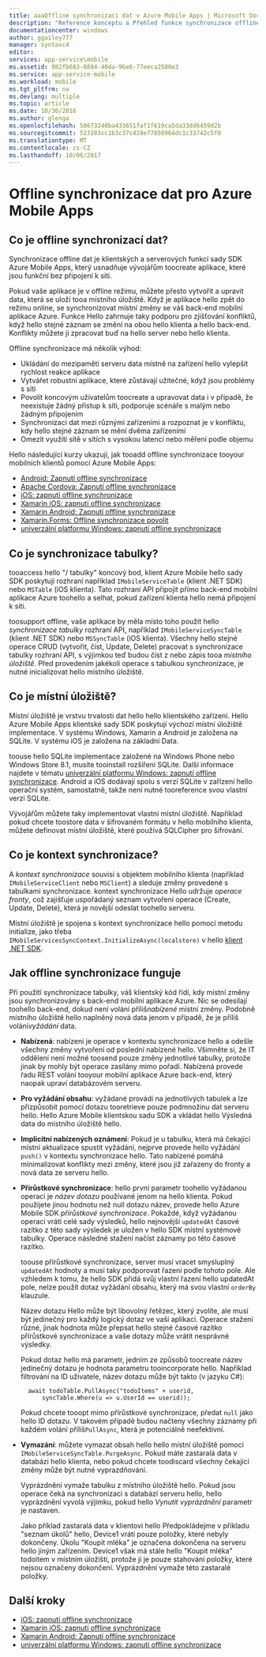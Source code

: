 ```yaml
---
title: aaaOffline synchronizaci dat v Azure Mobile Apps | Microsoft Docs
description: "Reference konceptu a Přehled funkce synchronizace offline dat hello pro Azure Mobile Apps"
documentationcenter: windows
author: ggailey777
manager: syntaxc4
editor: 
services: app-service\mobile
ms.assetid: 982fb683-8884-40da-96e6-77eeca2500e3
ms.service: app-service-mobile
ms.workload: mobile
ms.tgt_pltfrm: na
ms.devlang: multiple
ms.topic: article
ms.date: 10/30/2016
ms.author: glenga
ms.openlocfilehash: 58673240ba433651faf1f619ca5da33dd6459d2b
ms.sourcegitcommit: 523283cc1b3c37c428e77850964dc1c33742c5f0
ms.translationtype: MT
ms.contentlocale: cs-CZ
ms.lasthandoff: 10/06/2017
---
```

# <a name="offline-data-sync-in-azure-mobile-apps"></a>Offline synchronizace dat pro Azure Mobile Apps
## <a name="what-is-offline-data-sync"></a>Co je offline synchronizací dat?
Synchronizace offline dat je klientských a serverových funkcí sady SDK Azure Mobile Apps, který usnadňuje vývojářům toocreate aplikace, které jsou funkční bez připojení k síti.

Pokud vaše aplikace je v offline režimu, můžete přesto vytvořit a upravit data, která se uloží tooa místního úložiště. Když je aplikace hello zpět do režimu online, se synchronizovat místní změny se váš back-end mobilní aplikace Azure. Funkce Hello zahrnuje taky podporu pro zjišťování konfliktů, když hello stejné záznam se změní na obou hello klienta a hello back-end. Konflikty můžete ji zpracovat buď na hello server nebo hello klienta.

Offline synchronizace má několik výhod:

* Ukládání do mezipaměti serveru data místně na zařízení hello vylepšit rychlost reakce aplikace
* Vytvářet robustní aplikace, které zůstávají užitečné, když jsou problémy s síti
* Povolit koncovým uživatelům toocreate a upravovat data i v případě, že neexistuje žádný přístup k síti, podporuje scénáře s malým nebo žádným připojením
* Synchronizaci dat mezi různými zařízeními a rozpoznat je v konfliktu, kdy hello stejné záznam se mění dvěma zařízeními
* Omezit využití sítě v sítích s vysokou latencí nebo měření podle objemu

Hello následující kurzy ukazují, jak tooadd offline synchronizace tooyour mobilních klientů pomocí Azure Mobile Apps:

* [Android: Zapnutí offline synchronizace]
* [Apache Cordova: Zapnutí offline synchronizace](app-service-mobile-cordova-get-started-offline-data.md)
* [iOS: zapnutí offline synchronizace]
* [Xamarin iOS: zapnutí offline synchronizace]
* [Xamarin Android: Zapnutí offline synchronizace]
* [Xamarin.Forms: Offline synchronizace povolit](app-service-mobile-xamarin-forms-get-started-offline-data.md)
* [univerzální platformu Windows: zapnutí offline synchronizace]

## <a name="what-is-a-sync-table"></a>Co je synchronizace tabulky?
tooaccess hello "/ tabulky" koncový bod, klient Azure Mobile hello sady SDK poskytují rozhraní například `IMobileServiceTable` (klient .NET SDK) nebo `MSTable` (iOS klienta). Tato rozhraní API připojit přímo back-end mobilní aplikace Azure toohello a selhat, pokud zařízení klienta hello nemá připojení k síti.

toosupport offline, vaše aplikace by měla místo toho použít hello *synchronizace tabulky* rozhraní API, například `IMobileServiceSyncTable` (klient .NET SDK) nebo `MSSyncTable` (iOS klienta). Všechny hello stejné operace CRUD (vytvořit, číst, Update, Delete) pracovat s synchronizace tabulky rozhraní API, s výjimkou teď budou číst z nebo zápis tooa *místního úložiště*. Před provedením jakékoli operace s tabulkou synchronizace, je nutné inicializovat hello místního úložiště.

## <a name="what-is-a-local-store"></a>Co je místní úložiště?
Místní úložiště je vrstvu trvalosti dat hello hello klientského zařízení. Hello Azure Mobile Apps klientské sady SDK poskytují výchozí místní úložiště implementace. V systému Windows, Xamarin a Android je založena na SQLite. V systému iOS je založena na základní Data.

toouse hello SQLite implementace založené na Windows Phone nebo Windows Store 8.1, musíte tooinstall rozšíření SQLite. Další informace najdete v tématu [univerzální platformu Windows: zapnutí offline synchronizace]. Android a iOS dodávají spolu s verzí SQLite v zařízení hello operační systém, samostatně, takže není nutné tooreference svou vlastní verzi SQLite.

Vývojářům můžete taky implementovat vlastní místní úložiště. Například pokud chcete toostore data v šifrovaném formátu v hello mobilního klienta, můžete definovat místní úložiště, které používá SQLCipher pro šifrování.

## <a name="what-is-a-sync-context"></a>Co je kontext synchronizace?
A *kontext synchronizace* souvisí s objektem mobilního klienta (například `IMobileServiceClient` nebo `MSClient`) a sleduje změny provedené s tabulkami synchronizace. kontext synchronizace Hello udržuje *operace fronty*, což zajišťuje uspořádaný seznam vytvoření operace (Create, Update, Delete), která je novější odeslat toohello serveru.

Místní úložiště je spojena s kontext synchronizace hello pomocí metodu initialize, jako třeba `IMobileServicesSyncContext.InitializeAsync(localstore)` v hello [klient .NET SDK].

## <a name="how-sync-works"></a>Jak offline synchronizace funguje
Při použití synchronizace tabulky, váš klientský kód řídí, kdy místní změny jsou synchronizovány s back-end mobilní aplikace Azure. Nic se odesílají toohello back-end, dokud není volání příliš*nabízené* místní změny. Podobně místního úložiště hello naplněný nová data jenom v případě, že je příliš volání*vyžádání* data.

* **Nabízená**: nabízení je operace v kontextu synchronizace hello a odešle všechny změny vytvoření od poslední nabízené hello. Všimněte si, že IT oddělení není možné toosend pouze změny jednotlivé tabulky, protože jinak by mohly být operace zasílány mimo pořadí. Nabízená provede řadu REST volání tooyour mobilní aplikace Azure back-end, který naopak upraví databázovém serveru.
* **Pro vyžádání obsahu**: vyžádané provádí na jednotlivých tabulek a lze přizpůsobit pomocí dotazu tooretrieve pouze podmnožinu dat serveru hello. Hello Azure Mobile klientskou sadu SDK a vkládat hello Výsledná data do místního úložiště hello.
* **Implicitní nabízených oznámení**: Pokud je u tabulku, která má čekající místní aktualizace spustit vyžádání, nejprve provede hello vyžádání `push()` v kontextu synchronizace hello. Tato nabízené pomáhá minimalizovat konflikty mezi změny, které jsou již zařazeny do fronty a nová data ze serveru hello.
* **Přírůstkové synchronizace**: hello první parametr toohello vyžádanou operaci je *název dotazu* používané jenom na hello klienta. Pokud použijete jinou hodnotu než null dotazu název, provede hello Azure Mobile SDK *přírůstkové synchronizace*. Pokaždé, když vyžádanou operaci vrátí celé sady výsledků, hello nejnovější `updatedAt` časové razítko z této sady výsledek je uložen v hello SDK místní systémové tabulky. Operace následné stažení načíst záznamy po této časové razítko.

  toouse přírůstkové synchronizace, server musí vracet smysluplný `updatedAt` hodnoty a musí taky podporovat řazení podle tohoto pole. Ale vzhledem k tomu, že hello SDK přidá svůj vlastní řazení hello updatedAt pole, nelze použít dotaz vyžádání obsahu, který má svou vlastní `orderBy` klauzule.

  Název dotazu Hello může být libovolný řetězec, který zvolíte, ale musí být jedinečný pro každý logický dotaz ve vaší aplikaci.
  Operace stažení různé, jinak hodnota může přepsat hello stejné časové razítko přírůstkové synchronizace a vaše dotazy může vrátit nesprávné výsledky.

  Pokud dotaz hello má parametr, jedním ze způsobů toocreate název jedinečný dotazu je hodnota parametru tooincorporate hello.
  Například filtrování na ID uživatele, název dotazu může být takto (v jazyku C#):

        await todoTable.PullAsync("todoItems" + userid,
            syncTable.Where(u => u.UserId == userid));

  Pokud chcete tooopt mimo přírůstkové synchronizace, předat `null` jako hello ID dotazu. V takovém případě budou načteny všechny záznamy při každém volání příliš`PullAsync`, která je potenciálně neefektivní.
* **Vymazání**: můžete vymazat obsah hello hello místní úložiště pomocí `IMobileServiceSyncTable.PurgeAsync`.
  Pokud máte zastaralá data v databázi hello klienta, nebo pokud chcete toodiscard všechny čekající změny může být nutné vyprazdňování.

  Vyprázdnění vymaže tabulku z místního úložiště hello. Pokud jsou operace čeká na synchronizaci s databází serveru hello, hello vyprázdnění vyvolá výjimku, pokud hello *Vynutit vyprázdnění* parametr je nastaven.

  Jako příklad zastaralá data v klientovi hello Předpokládejme v příkladu "seznam úkolů" hello, Device1 vrátí pouze položky, které nebyly dokončeny. Úkolu "Koupit mléka" je označena dokončena na serveru hello jiným zařízením. Device1 však má stále hello "Koupit mléka" todoitem v místním úložišti, protože ji je pouze stahování položky, které nejsou označeny dokončení. Vyprázdnění vymaže této zastaralé položky.

## <a name="next-steps"></a>Další kroky
* [iOS: zapnutí offline synchronizace]
* [Xamarin iOS: zapnutí offline synchronizace]
* [Xamarin Android: Zapnutí offline synchronizace]
* [univerzální platformu Windows: zapnutí offline synchronizace]

<!-- Links -->
[klient .NET SDK]: app-service-mobile-dotnet-how-to-use-client-library.md
[Android: Zapnutí offline synchronizace]: app-service-mobile-android-get-started-offline-data.md
[iOS: zapnutí offline synchronizace]: app-service-mobile-ios-get-started-offline-data.md
[Xamarin iOS: zapnutí offline synchronizace]: app-service-mobile-xamarin-ios-get-started-offline-data.md
[Xamarin Android: Zapnutí offline synchronizace]: app-service-mobile-xamarin-android-get-started-offline-data.md
[univerzální platformu Windows: zapnutí offline synchronizace]: app-service-mobile-windows-store-dotnet-get-started-offline-data.md
